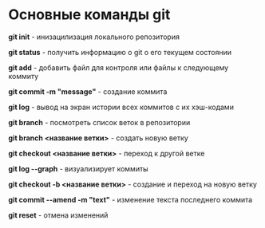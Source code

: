 # Основные команды git

**git init** - инизацилизация локального репозитория

**git status** - получить информацию о git о его текущем состоянии

**git add** - добавить файл для контроля или файлы к следующему коммиту

**git commit -m "message"** - создание коммита

**git log** - вывод на экран истории всех коммитов с их хэш-кодами

**git branch** - посмотреть список веток в репозитории

**git branch <название ветки>** - создать новую ветку

**git checkout <название ветки>** - переход к другой ветке

**git log --graph** - визуализирует коммиты

**git checkout -b <название ветки>** - создание и переход на новую ветку

**git commit --amend -m "text"** - изменение текста последнего коммита

**git reset** - отмена изменений